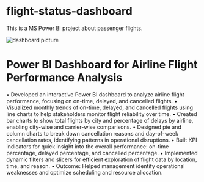# flight-status-dashboard
This is a MS Power BI project about passenger flights.

![dashboard picture](https://github.com/user-attachments/assets/a147ee3d-739d-43c1-a3e1-27fba834303d)
# Power BI Dashboard for Airline Flight Performance Analysis
•	Developed an interactive Power BI dashboard to analyze airline flight performance, focusing on on-time, delayed, and cancelled flights.
•	Visualized monthly trends of on-time, delayed, and cancelled flights using line charts to help stakeholders monitor flight reliability over time.
•	Created bar charts to show total flights by city and percentage of delays by airline, enabling city-wise and carrier-wise comparisons.
•	Designed pie and column charts to break down cancellation reasons and day-of-week cancellation rates, identifying patterns in operational disruptions.
•	Built KPI indicators for quick insight into the overall performance: on-time percentage, delayed percentage, and cancelled percentage.
•	Implemented dynamic filters and slicers for efficient exploration of flight data by location, time, and reason.
•	Outcome: Helped management identify operational weaknesses and optimize scheduling and resource allocation.

